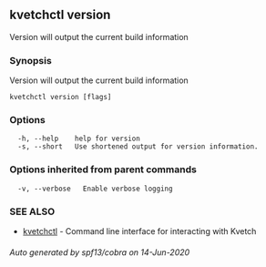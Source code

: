 ## kvetchctl version

Version will output the current build information

### Synopsis

Version will output the current build information

```
kvetchctl version [flags]
```

### Options

```
  -h, --help    help for version
  -s, --short   Use shortened output for version information.
```

### Options inherited from parent commands

```
  -v, --verbose   Enable verbose logging
```

### SEE ALSO

* [kvetchctl](kvetchctl.md)	 - Command line interface for interacting with Kvetch

###### Auto generated by spf13/cobra on 14-Jun-2020
